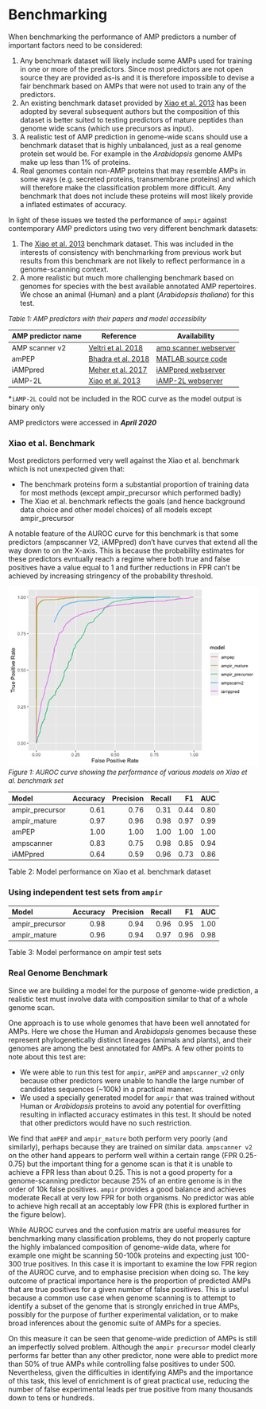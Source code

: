 Benchmarking
================

When benchmarking the performance of AMP predictors a number of
important factors need to be considered:

1.  Any benchmark dataset will likely include some AMPs used for
    training in one or more of the predictors. Since most predictors are
    not open source they are provided as-is and it is therefore
    impossible to devise a fair benchmark based on AMPs that were not
    used to train any of the predictors.
2.  An existing benchmark dataset provided by [Xiao et
    al. 2013](https://doi.org/10.1016/j.ab.2013.01.019) has been
    adopted by several subsequent authors but the composition of this
    dataset is better suited to testing predictors of mature peptides
    than genome wide scans (which use precursors as input).
3.  A realistic test of AMP prediction in genome-wide scans should use a
    benchmark dataset that is highly unbalanced, just as a real genome
    protein set would be. For example in the *Arabidopsis* genome AMPs
    make up less than 1% of proteins.  
4.  Real genomes contain non-AMP proteins that may resemble AMPs in some
    ways (e.g. secreted proteins, transmembrane proteins) and which will
    therefore make the classification problem more difficult. Any
    benchmark that does not include these proteins will most likely
    provide a inflated estimates of accuracy.

In light of these issues we tested the performance of `ampir` against
contemporary AMP predictors using two very different benchmark datasets:

1.  The [Xiao et al. 2013](https://doi.org/10.1016/j.ab.2013.01.019)
    benchmark dataset. This was included in the interests of consistency
    with benchmarking from previous work but results from this benchmark
    are not likely to reflect performance in a genome-scanning context.
2.  A more realistic but much more challenging benchmark based on
    genomes for species with the best available annotated AMP
    repertoires. We chose an animal (Human) and a plant (*Arabidopsis
    thaliana*) for this test.

<font size="2"> *Table 1: AMP predictors with their papers and model
accessiblity*
</font>

| AMP predictor name | Reference                                                           | Availability                                                                          |
| ------------------ | ------------------------------------------------------------------- | ------------------------------------------------------------------------------------- |
| AMP scanner v2     | [Veltri et al. 2018](https://doi.org/10.1093/bioinformatics/bty179) | [amp scanner webserver](https://www.dveltri.com/ascan/v2/ascan.html)                  |
| amPEP              | [Bhadra et al. 2018](https://doi.org/10.1038/s41598-018-19752-w)    | [MATLAB source code](https://sourceforge.net/projects/axpep/files/AmPEP_MATLAB_code/) |
| iAMPpred           | [Meher et al. 2017](https://doi.org/10.1038/srep42362)              | [iAMPpred webserver](http://cabgrid.res.in:8080/amppred/)                             |
| iAMP-2L            | [Xiao et al. 2013](https://doi.org/10.1016/j.ab.2013.01.019)        | [iAMP-2L webserver](http://www.jci-bioinfo.cn/iAMP-2L)                                |

\*`iAMP-2L` could not be included in the ROC curve as the model output
is binary only

AMP predictors were accessed in ***April 2020***

### Xiao et al. Benchmark

Most predictors performed very well against the Xiao et al. benchmark
which is not unexpected given that:

  - The benchmark proteins form a substantial proportion of training
    data for most methods (except ampir\_precursor which performed
    badly)
  - The Xiao et al. benchmark reflects the goals (and hence background
    data choice and other model choices) of all models except
    ampir\_precursor

A notable feature of the AUROC curve for this benchmark is that some
predictors (ampscanner V2, iAMPpred) don’t have curves that extend all
the way down to on the X-axis. This is because the probability estimates
for these predictors evntually reach a regime where both true and false
positives have a value equal to 1 and further reductions in FPR can’t be
achieved by increasing stringency of the probability threshold.

![](05_benchmark_files/figure-gfm/unnamed-chunk-8-1.png)<!-- -->
<font size="2"> *Figure 1: AUROC curve showing the performance of
various models on Xiao et al. benchmark set* </font>

| Model            | Accuracy | Precision | Recall |   F1 |  AUC |
| :--------------- | -------: | --------: | -----: | ---: | ---: |
| ampir\_precursor |     0.61 |      0.76 |   0.31 | 0.44 | 0.80 |
| ampir\_mature    |     0.97 |      0.96 |   0.98 | 0.97 | 0.99 |
| amPEP            |     1.00 |      1.00 |   1.00 | 1.00 | 1.00 |
| ampscanner       |     0.83 |      0.75 |   0.98 | 0.85 | 0.94 |
| iAMPpred         |     0.64 |      0.59 |   0.96 | 0.73 | 0.86 |

Table 2: Model performance on Xiao et al. benchmark dataset

### Using independent test sets from `ampir`

| Model            | Accuracy | Precision | Recall |   F1 |  AUC |
| :--------------- | -------: | --------: | -----: | ---: | ---: |
| ampir\_precursor |     0.98 |      0.94 |   0.96 | 0.95 | 1.00 |
| ampir\_mature    |     0.96 |      0.94 |   0.97 | 0.96 | 0.98 |

Table 3: Model performance on ampir test sets

### Real Genome Benchmark

Since we are building a model for the purpose of genome-wide prediction,
a realistic test must involve data with composition similar to that of a
whole genome scan.

One approach is to use whole genomes that have been well annotated for
AMPs. Here we chose the Human and *Arabidopsis* genomes because these
represent phylogenetically distinct lineages (animals and plants), and
their genomes are among the best annotated for AMPs. A few other points
to note about this test are:

  - We were able to run this test for `ampir`, `amPEP` and
    `ampscanner_v2` only because other predictors were unable to handle
    the large number of candidates sequences (~100k) in a practical
    manner.
  - We used a specially generated model for `ampir` that was trained
    without Human or *Arabidopsis* proteins to avoid any potential for
    overfitting resulting in inflacted accuracy estimates in this test.
    It should be noted that other predictors would have no such
    restriction.

We find that `amPEP` and `ampir_mature` both perform very poorly (and
similarly), perhaps because they are trained on similar data.
`ampscanner v2` on the other hand appears to perform well within a
certain range (FPR 0.25-0.75) but the important thing for a genome scan
is that it is unable to achieve a FPR less than about 0.25. This is not
a good property for a genome-scanning predictor because 25% of an entire
genome is in the order of 10k false positives. `ampir` provides a good
balance and achieves moderate Recall at very low FPR for both organisms.
No predictor was able to achieve high recall at an acceptably low FPR
(this is explored further in the figure below).

While AUROC curves and the confusion matrix are useful measures for
benchmarking many classification problems, they do not properly capture
the highly imbalanced composition of genome-wide data, where for example
one might be scanning 50-100k proteins and expecting just 100-300 true
positives. In this case it is important to examine the low FPR region of
the AUROC curve, and to emphasise precision when doing so. The key
outcome of practical importance here is the proportion of predicted AMPs
that are true positives for a given number of false positives. This is
useful because a common use case when genome scanning is to attempt to
identify a subset of the genome that is strongly enriched in true AMPs,
possibly for the purpose of further experimental validation, or to make
broad inferences about the genomic suite of AMPs for a species.

On this measure it can be seen that genome-wide prediction of AMPs is
still an imperfectly solved problem. Although the `ampir precursor`
model clearly performs far better than any other predictor, none were
able to predict more than 50% of true AMPs while controlling false
positives to under 500. Nevertheless, given the difficulties in
identifying AMPs and the importance of this task, this level of
enrichment is of great practical use, reducing the number of false
experimental leads per true positive from many thousands down to tens or
hundreds.
